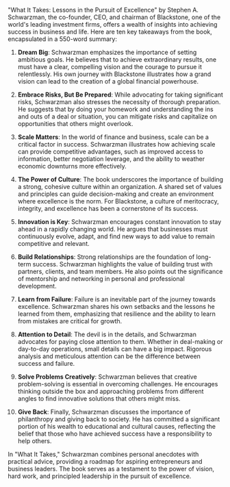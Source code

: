"What It Takes: Lessons in the Pursuit of Excellence" by Stephen A. Schwarzman, the co-founder, CEO, and chairman of Blackstone, one of the world's leading investment firms, offers a wealth of insights into achieving success in business and life. Here are ten key takeaways from the book, encapsulated in a 550-word summary:

1. **Dream Big**: Schwarzman emphasizes the importance of setting ambitious goals. He believes that to achieve extraordinary results, one must have a clear, compelling vision and the courage to pursue it relentlessly. His own journey with Blackstone illustrates how a grand vision can lead to the creation of a global financial powerhouse.

2. **Embrace Risks, But Be Prepared**: While advocating for taking significant risks, Schwarzman also stresses the necessity of thorough preparation. He suggests that by doing your homework and understanding the ins and outs of a deal or situation, you can mitigate risks and capitalize on opportunities that others might overlook.

3. **Scale Matters**: In the world of finance and business, scale can be a critical factor in success. Schwarzman illustrates how achieving scale can provide competitive advantages, such as improved access to information, better negotiation leverage, and the ability to weather economic downturns more effectively.

4. **The Power of Culture**: The book underscores the importance of building a strong, cohesive culture within an organization. A shared set of values and principles can guide decision-making and create an environment where excellence is the norm. For Blackstone, a culture of meritocracy, integrity, and excellence has been a cornerstone of its success.

5. **Innovation is Key**: Schwarzman encourages constant innovation to stay ahead in a rapidly changing world. He argues that businesses must continuously evolve, adapt, and find new ways to add value to remain competitive and relevant.

6. **Build Relationships**: Strong relationships are the foundation of long-term success. Schwarzman highlights the value of building trust with partners, clients, and team members. He also points out the significance of mentorship and networking in personal and professional development.

7. **Learn from Failure**: Failure is an inevitable part of the journey towards excellence. Schwarzman shares his own setbacks and the lessons he learned from them, emphasizing that resilience and the ability to learn from mistakes are critical for growth.

8. **Attention to Detail**: The devil is in the details, and Schwarzman advocates for paying close attention to them. Whether in deal-making or day-to-day operations, small details can have a big impact. Rigorous analysis and meticulous attention can be the difference between success and failure.

9. **Solve Problems Creatively**: Schwarzman believes that creative problem-solving is essential in overcoming challenges. He encourages thinking outside the box and approaching problems from different angles to find innovative solutions that others might miss.

10. **Give Back**: Finally, Schwarzman discusses the importance of philanthropy and giving back to society. He has committed a significant portion of his wealth to educational and cultural causes, reflecting the belief that those who have achieved success have a responsibility to help others.

In "What It Takes," Schwarzman combines personal anecdotes with practical advice, providing a roadmap for aspiring entrepreneurs and business leaders. The book serves as a testament to the power of vision, hard work, and principled leadership in the pursuit of excellence.